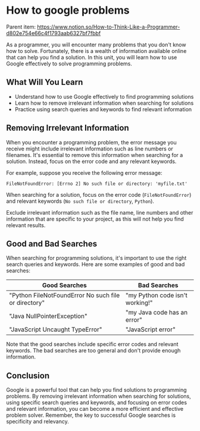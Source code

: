 # How to google problems

Parent item: https://www.notion.so/How-to-Think-Like-a-Programmer-d802e754e66c4f1793aab6327bf7fbbf

As a programmer, you will encounter many problems that you don't know how to solve. Fortunately, there is a wealth of information available online that can help you find a solution. In this unit, you will learn how to use Google effectively to solve programming problems.

## What Will You Learn

- Understand how to use Google effectively to find programming solutions
- Learn how to remove irrelevant information when searching for solutions
- Practice using search queries and keywords to find relevant information

## Removing Irrelevant Information

When you encounter a programming problem, the error message you receive might include irrelevant information such as line numbers or filenames. It's essential to remove this information when searching for a solution. Instead, focus on the error code and any relevant keywords.

For example, suppose you receive the following error message:

```
FileNotFoundError: [Errno 2] No such file or directory: 'myfile.txt'
```

When searching for a solution, focus on the error code (`FileNotFoundError`) and relevant keywords (`No such file or directory`, `Python`).

Exclude irrelevant information such as the file name, line numbers and other information that are specific to your project, as this will not help you find relevant results.

## Good and Bad Searches

When searching for programming solutions, it's important to use the right search queries and keywords. Here are some examples of good and bad searches:

| Good Searches | Bad Searches |
| --- | --- |
| "Python FileNotFoundError No such file or directory" | "my Python code isn't working!" |
| "Java NullPointerException" | "my Java code has an error" |
| "JavaScript Uncaught TypeError" | "JavaScript error" |

Note that the good searches include specific error codes and relevant keywords. The bad searches are too general and don't provide enough information.

## Conclusion

Google is a powerful tool that can help you find solutions to programming problems. By removing irrelevant information when searching for solutions, using specific search queries and keywords, and focusing on error codes and relevant information, you can become a more efficient and effective problem solver. Remember, the key to successful Google searches is specificity and relevancy.